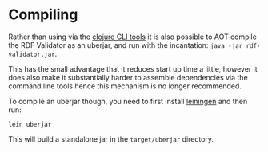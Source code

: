 # Compiling

Rather than using via the [clojure CLI tools](https://clojure.org/guides/getting_started#_clojure_installer_and_cli_tools) it is also possible to AOT compile the RDF Validator as an uberjar, and run with the incantation: `java -jar rdf-validator.jar`.

This has the small advantage that it reduces start up time a little, however it does also make it substantially harder to assemble dependencies via the command line tools hence this mechanism is no longer recommended.

To compile an uberjar though, you need to first install [leiningen](https://leiningen.org/) and then run:

```
lein uberjar
```

This will build a standalone jar in the `target/uberjar` directory.
